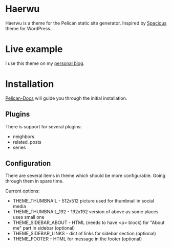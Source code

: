 # Haerwu

Haerwu is a theme for the Pelican static site generator. Inspired by
[Spacious](https://themegrill.com/themes/spacious/) theme for WordPress.


# Live example

I use this theme on my [personal
blog](https://marcin.juszkiewicz.com.pl/).


# Installation

[Pelican-Docs](https://docs.getpelican.com/en/stable/) will guide you through the initial installation.


## Plugins

There is support for several plugins:

- neighbors
- related_posts
- series


## Configuration

There are several items in theme which should be more configurable. Going
through them in spare time.

Current options:

- THEME_THUMBNAIL - 512x512 picture used for thumbnail in social media
- THEME_THUMBNAIL_192 - 192x192 version of above as some places uses small one
- THEME_SIDEBAR_ABOUT - HTML (needs to have &lt;p&gt; block) for "About me" part in sidebar (optional)
- THEME_SIDEBAR_LINKS - dict of links for sidebar section (optional)
- THEME_FOOTER - HTML for message in the footer (optional)

